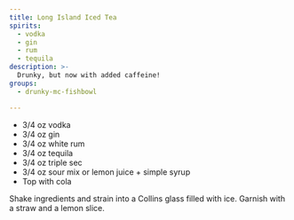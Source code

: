 ```yaml
---
title: Long Island Iced Tea
spirits:
  - vodka
  - gin
  - rum
  - tequila
description: >-
  Drunky, but now with added caffeine!
groups:
  - drunky-mc-fishbowl

---
```


- 3/4 oz vodka
- 3/4 oz gin
- 3/4 oz white rum
- 3/4 oz tequila
- 3/4 oz triple sec
- 3/4 oz sour mix or lemon juice + simple syrup
- Top with cola

Shake ingredients and strain into a Collins glass
filled with ice.  Garnish with a straw and a lemon slice.
